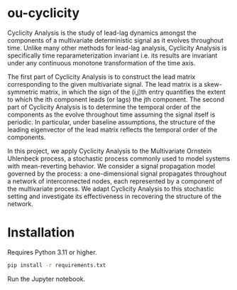 # ou-cyclicity
Cyclicity Analysis is the study of lead-lag dynamics amongst the components of a multivariate deterministic signal as it evolves throughout time.
Unlike many other methods for lead-lag analysis, Cyclicity Analysis is specifically time reparameterization invariant
i.e. its results are invariant under any continuous monotone transformation of the time axis.

The first part of Cyclicity Analysis is to construct the lead matrix corresponding to the given multivariate signal.
The lead matrix is a skew-symmetric matrix, in which the sign of the (i,j)th entry quantifies the extent to which the ith component leads (or lags) the jth component.
The second part of Cyclicity Analysis is to determine the temporal order of the components as the evolve throughout time
assuming the signal itself is periodic. In particular, under baseline assumptions, the structure of the leading eigenvector of the lead matrix
reflects the temporal order of the components.

In this project, we apply Cyclicity Analysis to the Multivariate Ornstein Uhlenbeck process, a stochastic process commonly used to model systems with mean-reverting behavior.
We consider a signal propagation model governed by the process: a one-dimensional signal propagates throughout a network of interconnected nodes, each represented by a component of the multivariate process.
We adapt Cyclicity Analysis to this stochastic setting and investigate its effectiveness in recovering the structure of the network.

# Installation

Requires Python 3.11 or higher.

```bash
pip install -r requirements.txt
```

Run the Jupyter notebook. 